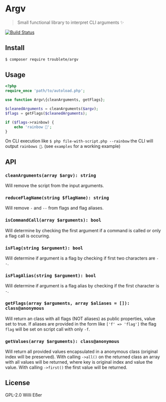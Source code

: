 # Argv
> Small functional library to interpret CLI arguments ✨

[![Build Status](https://travis-ci.org/troublete/argv.svg?branch=master)](https://travis-ci.org/troublete/argv)

## Install

```bash
$ composer require troublete/argv
```

## Usage

```php
<?php
require_once 'path/to/autoload.php';

use function Argv\{cleanArguments, getFlags};

$cleanedArguments = cleanArguments($argv);
$flags = getFlags($cleanedArguments);

if ($flags->rainbow) {
	echo 'rainbow 🌈';
}
```

On CLI execution like `$ php file-with-script.php --rainbow` the CLI will output `rainbows 🌈`. (see `examples` for a working example)

## API

### `cleanArguments(array $argv): string`

Will remove the script from the input arguments.

### `reduceFlagName(string $flagName): string`

Will remove `-` and `--` from flags and flag aliases.

### `isCommandCall(array $arguments): bool`

Will determine by checking the first argument if a command is called or only a flag call is occuring.

### `isFlag(string $argument): bool`

Will determine if argument is a flag by checking if first two characters are `--`.

### `isFlagAlias(string $argument): bool`

Will determine if argument is a flag alias by checking if the first character is `-`.

### `getFlags(array $arguments, array $aliases = []): class@anonymous`

Will return an class with all flags (NOT aliases) as public properties, value set to true. If aliases are provided in the form like `['f' => 'flag']` the flag `flag` will be set on script call with only `-f`.

### `getValues(array $arguments): class@anonymous`

Will return all provided values encapsulated in a anonymous class (original index will be preserved). With calling `->all()` on the returned class an array with all values will be returned, where key is original index and value the value. With calling `->first()` the first value will be returned.

## License

GPL-2.0 Willi Eßer